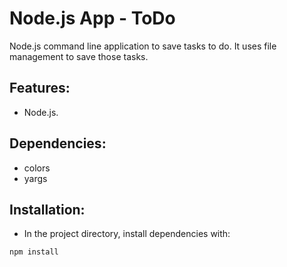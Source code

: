 # Node.js App - ToDo

Node.js command line application to save tasks to do. It uses file management to save those tasks.


## Features:

* Node.js.


## Dependencies:

* colors
* yargs


## Installation:

* In the project directory, install dependencies with:

```
npm install
```
